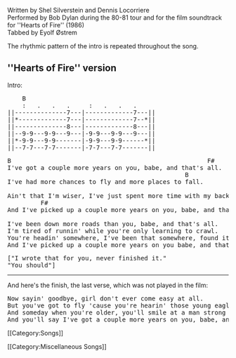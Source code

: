 Written by Shel Silverstein and Dennis Locorriere<br>
Performed by Bob Dylan during the 80-81 tour and for the film
soundtrack for ''Hearts of Fire'' (1986)<br>
Tabbed by Eyolf Østrem

The rhythmic pattern of the intro is repeated throughout the song.

<h2 class="songversion">''Hearts of Fire'' version</h2>

Intro:

<pre class="tab">
    B
    :   .   .   .     :   .   .   .
||--------------7---|-------------7---||
||*-------------7---|-------------7--*||
||--------------8---|-------------8---||
||--9-9---9-9---9---|-9-9---9-9---9---||
||*-9-9---9-9-------|-9-9---9-9------*||
||--7-7---7-7-------|-7-7---7-7-------||
</pre>
<pre class="verse">
B                                                     F#
I've got a couple more years on you, babe, and that's all.
                                                B
I've had more chances to fly and more places to fall.
                                                                    E
Ain't that I'm wiser, I've just spent more time with my back to the wall.
         F#                                                    B
And I've picked up a couple more years on you, babe, and that's all.

I've been down more roads than you, babe, and that's all.
I'm tired of runnin' while you're only learning to crawl.
You're headin' somewhere, I've been that somewhere, found it's nowhere at all.
And I've picked up a couple more years on you babe, and that's all.
</pre>

<pre class="bridge">
["I wrote that for you, never finished it."
"You should"]
</pre>

----
And here's the finish, the last verse, which was not played in the film:

<pre class="verse">
Now sayin' goodbye, girl don't ever come easy at all.
But you've got to fly 'cause you're hearin' those young eagles call.
And someday when you're older, you'll smile at a man strong and tall.
And you'll say I've got a couple more years on you, babe, and that's all.
</pre>

[[Category:Songs]]

[[Category:Miscellaneous Songs]]